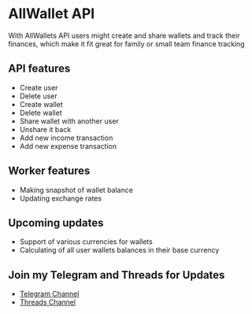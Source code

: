 # AllWallet API

With AllWallets API users might create and share wallets and track their finances, which make it fit great for family or small team finance tracking

## API features

- Create user
- Delete user
- Create wallet
- Delete wallet
- Share wallet with another user
- Unshare it back
- Add new income transaction
- Add new expense transaction

## Worker features
- Making snapshot of wallet balance
- Updating exchange rates

## Upcoming updates
- Support of various currencies for wallets
- Calculating of all user wallets balances in their base currency

## Join my Telegram and Threads for Updates

- [Telegram Channel](https://t.me/khralenok_com)
- [Threads Channel](https://www.threads.com/@khralenok.studio)